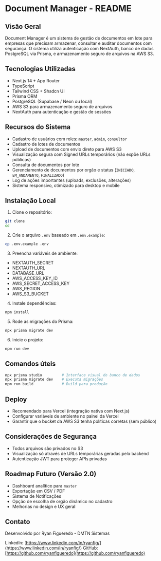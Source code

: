 # Document Manager - README

## Visão Geral

Document Manager é um sistema de gestão de documentos em lote para empresas que precisam armazenar, consultar e auditar documentos com segurança. O sistema utiliza autenticação com NextAuth, banco de dados PostgreSQL via Prisma, e armazenamento seguro de arquivos na AWS S3.

## Tecnologias Utilizadas

- Next.js 14 + App Router
- TypeScript
- Tailwind CSS + Shadcn UI
- Prisma ORM
- PostgreSQL (Supabase / Neon ou local)
- AWS S3 para armazenamento seguro de arquivos
- NextAuth para autenticação e gestão de sessões

## Recursos do Sistema

- Cadastro de usuários com roles: `master`, `admin`, `consultor`
- Cadastro de lotes de documentos
- Upload de documentos com envio direto para AWS S3
- Visualização segura com Signed URLs temporários (não expõe URLs públicas)
- Consulta de documentos por lote
- Gerenciamento de documentos por orgão e status (`INICIADO`, `EM_ANDAMENTO`, `FINALIZADO`)
- Log de ações importantes (uploads, exclusões, alterações)
- Sistema responsivo, otimizado para desktop e mobile

## Instalação Local

1. Clone o repositório:

```bash
git clone
cd
```

2. Crie o arquivo `.env` baseado em `.env.example`:

```bash
cp .env.example .env
```

3. Preencha variáveis de ambiente:

- NEXTAUTH_SECRET
- NEXTAUTH_URL
- DATABASE_URL
- AWS_ACCESS_KEY_ID
- AWS_SECRET_ACCESS_KEY
- AWS_REGION
- AWS_S3_BUCKET

4. Instale dependências:

```bash
npm install
```

5. Rode as migrações do Prisma:

```bash
npx prisma migrate dev
```

6. Inicie o projeto:

```bash
npm run dev
```

## Comandos úteis

```bash
npx prisma studio         # Interface visual do banco de dados
npx prisma migrate dev    # Executa migrações
npm run build             # Build para produção
```

## Deploy

- Recomendado para Vercel (integração nativa com Next.js)
- Configurar variáveis de ambiente no painel da Vercel
- Garantir que o bucket da AWS S3 tenha políticas corretas (sem público)

## Considerações de Segurança

- Todos arquivos são privados no S3
- Visualização só através de URLs temporárias geradas pelo backend
- Autenticação JWT para proteger APIs privadas

## Roadmap Futuro (Versão 2.0)

- Dashboard analítico para `master`
- Exportação em CSV / PDF
- Sistema de Notificações
- Opção de escolha de orgão dinâmico no cadastro
- Melhorias no design e UX geral

## Contato

Desenvolvido por Ryan Figueredo - DMTN Sistemas

LinkedIn: [https://www.linkedin.com/in/ryanfig/](https://www.linkedin.com/in/ryanfig/)
GitHub: [https://github.com/ryanfigueredo](https://github.com/ryanfigueredo)

